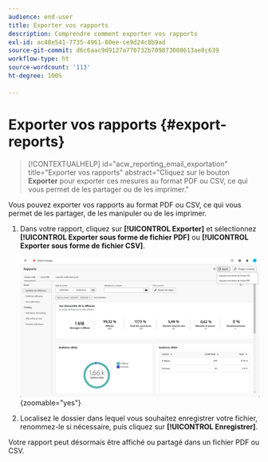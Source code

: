 ```yaml
---
audience: end-user
title: Exporter vos rapports
description: Comprendre comment exporter vos rapports
exl-id: ac48e541-7735-4961-80ee-ce9d24c8b9ad
source-git-commit: d6c6aac9d9127a770732b709873008613ae8c639
workflow-type: ht
source-wordcount: '113'
ht-degree: 100%

---
```


# Exporter vos rapports {#export-reports}

>[!CONTEXTUALHELP]
>id="acw_reporting_email_exportation"
>title="Exporter vos rapports"
>abstract="Cliquez sur le bouton **Exporter** pour exporter ces mesures au format PDF ou CSV, ce qui vous permet de les partager ou de les imprimer."

Vous pouvez  exporter vos rapports au format PDF ou CSV, ce qui vous permet de les partager, de les manipuler ou de les imprimer.

1. Dans votre rapport, cliquez sur **[!UICONTROL Exporter]** et sélectionnez **[!UICONTROL Exporter sous forme de fichier PDF]** ou **[!UICONTROL Exporter sous forme de fichier CSV]**.

   ![Capture d’écran montrant les options d’export dans l’interface du rapport global](assets/global_report_export.png){zoomable="yes"}

1. Localisez le dossier dans lequel vous souhaitez enregistrer votre fichier, renommez-le si nécessaire, puis cliquez sur **[!UICONTROL Enregistrer]**.

Votre rapport peut désormais être affiché ou partagé dans un fichier PDF ou CSV.